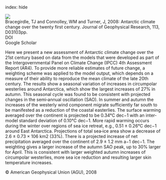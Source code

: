 index: hide

<div class="Citation">
    <div class="Citation-thumb CitationThumb-linked"  data-href="https://doi.org/10.1029/2007jd008933">
      <img src="https://static.claimspace.cloud/climate-study-static/refs/thumbs/12/Bracegirdle_et_al_2008-thumb.png" />
    </div>

  <div class="Citation-body">
    <div class="Citation-text">Bracegirdle, TJ and Connolley, WM and Turner, J, 2008: Antarctic climate change over the twenty first century. <span class="Article-journal">Journal of Geophysical Research, </span><span class="Article-volume">113, </span>D03103pp.</div>
    <div class="Citation-links">
      <div class="CitationLink" data-href="https://doi.org/10.1029/2007jd008933">
        <div class="CitationLink-icon CitationLink-Doi"></div>
        <div class="CitationLink-text">DOI</div>
      </div>
      <div class="CitationLink" data-href="https://scholar.google.com/scholar?q=10.1029/2007jd008933">
        <div class="CitationLink-icon CitationLink-Scholar"></div>
        <div class="CitationLink-text">Google Scholar</div>
      </div>
    </div>
  </div>
</div>

Here we present a new assessment of Antarctic climate change over the 21st century based on data from the models that were developed as part of the Intergovernmental Panel on Climate Change (IPCC) 4th Assessment Report (AR4). To provide more reliable estimates of future change, a weighting scheme was applied to the model output, which depends on a measure of their ability to reproduce the mean climate of the late 20th century. The results show a seasonal variation of increases in circumpolar westerlies around Antarctica, which show the largest increases of 27% in autumn. This seasonal cycle was found to be consistent with projected changes in the semi‐annual oscillation (SAO). In summer and autumn the increases of the westerly wind component migrate sufficiently far south to be manifested as a reduction of the coastal easterlies. The surface warming averaged over the continent is projected to be 0.34°C dec−1 with an inter‐model standard deviation of 0.10°C dec−1. More rapid warming occurs during the winter over regions of sea ice retreat, e.g., 0.51 ± 0.26°C dec−1 around East Antarctica. Projections of total sea‐ice area show a decrease of 2.6 ± 0.73 × 106 km2 (33%). There is a projected increase of net precipitation averaged over the continent of 2.9 ± 1.2 mm a−1 dec−1. The weighting gives a larger increase of the autumn SAO peak, up to 30% larger for April. This is consistent with larger weighted autumn increases of circumpolar westerlies, more sea ice reduction and resulting larger skin temperature increases.

<div class="Citation-copy">
&copy; American Geophysical Union (AGU), 2008
</div>